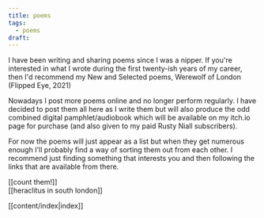 ```yaml
---
title: poems
tags:
  - poems
draft:
---
```

I have been writing and sharing poems since I was a nipper. If you're interested in what I wrote during the first twenty-ish years of my career, then I'd recommend my New and Selected poems, Werewolf of London (Flipped Eye, 2021)

Nowadays I post more poems online and no longer perform regularly. I have decided to post them all here as I write them but will also produce the odd combined digital pamphlet/audiobook which will be available on my itch.io page for purchase (and also given to my paid Rusty Niall subscribers).

For now the poems will just appear as a list but when they get numerous enough I'll probably find a way of sorting them out from each other. I recommend just finding something that interests you and then following the links that are available from there. 

[[count them!]]  
[[heraclitus in south london]]  


[[content/index|index]]

